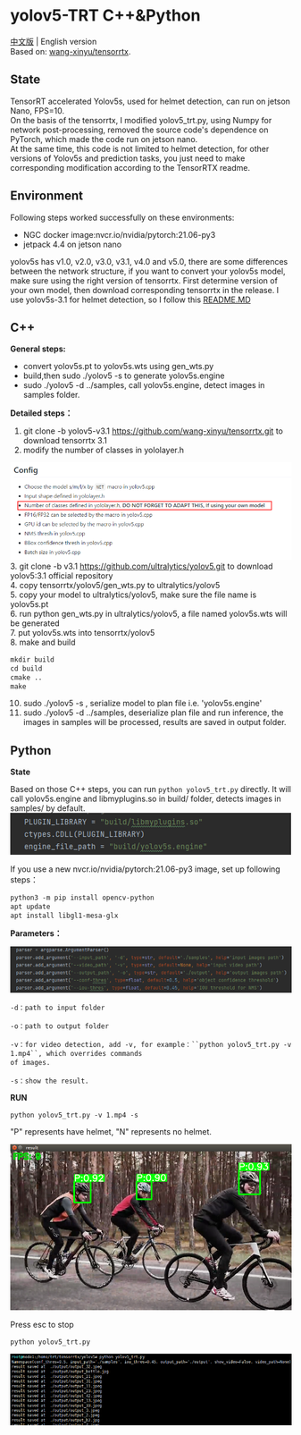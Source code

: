 # yolov5-TRT C++&Python
[中文版](README-zh.md) | English version  
Based on: [wang-xinyu/tensorrtx](https://github.com/wang-xinyu/tensorrtx).     
## State
TensorRT accelerated Yolov5s, used for helmet detection, can run on jetson Nano, FPS=10.    
On the basis of the tensorrtx, I modified yolov5_trt.py, using Numpy for network post-processing, 
removed the source code's dependence on PyTorch, which made the code run on jetson nano.        
At the same time, this code is not limited to helmet detection, for other versions of Yolov5s and 
prediction tasks, you just need to make corresponding modification according to the TensorRTX readme.
## Environment
Following steps worked successfully on these environments:  
+ NGC docker image:nvcr.io/nvidia/pytorch:21.06-py3   
+ jetpack 4.4 on jetson nano

yolov5s has v1.0, v2.0, v3.0, v3.1, v4.0 and v5.0, there are some differences between the network structure, if you want to
convert your yolov5s model, make sure using the right version of tensorrtx.
First determine version of your own model, then download corresponding tensorrtx in the release.
I use yolov5s-3.1 for helmet detection, so I follow this [README.MD](https://github.com/wang-xinyu/tensorrtx/tree/yolov5-v3.1/yolov5)

## C++

**General steps:**

+ convert yolov5s.pt to yolov5s.wts using gen_wts.py 
+ build,then sudo ./yolov5 -s to generate yolov5s.engine
+ sudo ./yolov5 -d  ../samples, call yolov5s.engine, detect images in samples folder.

**Detailed steps：**
1. git clone -b yolov5-v3.1 https://github.com/wang-xinyu/tensorrtx.git to download tensorrtx 3.1
2. modify the number of classes in yololayer.h

 ![image-20210803093416144](images/image1.png)      
3. git clone -b v3.1 https://github.com/ultralytics/yolov5.git to download yolov5:3.1 official repository       
4. copy tensorrtx/yolov5/gen_wts.py to ultralytics/yolov5       
5. copy your model to ultralytics/yolov5, make sure the file name is yolov5s.pt     
6. run python gen_wts.py in ultralytics/yolov5, a file named yolov5s.wts will be generated      
7. put yolov5s.wts into tensorrtx/yolov5        
8. make and build
  ```
mkdir build
cd build
cmake ..
make
```
10. sudo ./yolov5 -s , serialize model to plan file i.e. 'yolov5s.engine'  
11. sudo ./yolov5 -d ../samples, deserialize plan file and run inference, the images in samples will be processed,
 results are saved in output folder.


## Python

**State**

Based on those C++ steps, you can run ``python yolov5_trt.py`` directly. It will call yolov5s.engine and libmyplugins.so
in build/ folder, detects images in samples/ by default.     
![image-20210804111258610](images/image-20210804111258610.png)

If you use a new nvcr.io/nvidia/pytorch:21.06-py3 image, set up following steps：
```
python3 -m pip install opencv-python
apt update
apt install libgl1-mesa-glx
```

**Parameters：**

![image-20210804111639065](images/image-20210804111639065.png)
```
-d：path to input folder

-o：path to output folder

-v：for video detection, add -v, for example：``python yolov5_trt.py -v 1.mp4``, which overrides commands
of images.

-s：show the result.
```
**RUN**
```
python yolov5_trt.py -v 1.mp4 -s  
```
"P" represents have helmet, "N" represents no helmet.

  ![result.png](images/result.png)
  
  Press esc to stop
```
python yolov5_trt.py
```
  ![image-20210804160817107](images/image-20210804160817107.png)

